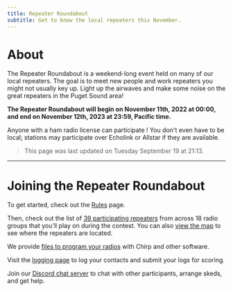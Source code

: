 ```yaml
---
title: Repeater Roundabout
subtitle: Get to know the local repeaters this November.
---
```


# About

The Repeater Roundabout is a weekend-long event held on many of our local repeaters. The goal is to meet new people and work repeaters you might not usually key up. Light up the airwaves and make some noise on the great repeaters in the Puget Sound area!

**The Repeater Roundabout will begin on November 11th, 2022 at 00:00, and end on November 12th, 2023 at 23:59, Pacific time.**

Anyone with a ham radio license can participate ! You don't even have to be local; stations may participate over Echolink or Allstar if they are available.

> This page was last updated on Tuesday September 19 at 21:13.

---


# Joining the Repeater Roundabout

To get started, check out the [Rules](./rules) page.

Then, check out the list of [39 participating repeaters](./repeaters) from across 18 radio groups that you'll play on during the contest. You can also [view the map](./map) to see where the repeaters are located.

We provide [files to program your radios](./files) with Chirp and other software.

Visit the [logging page](./logging) to log your contacts and submit your logs for scoring.

Join our [Discord chat server](https://discord.gg/BBpbESxSCm) to chat with other participants, arrange skeds, and get help.


